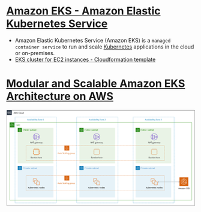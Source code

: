 
# [Amazon EKS - Amazon Elastic Kubernetes Service](https://aws.amazon.com/eks/)
- Amazon Elastic Kubernetes Service (Amazon EKS) is a `managed container service` to run and scale [Kubernetes](../../DevOps/Kubernates.md) applications in the cloud or on-premises.
- [EKS cluster for EC2 instances - Cloudformation template](../AWSResourceMgmtServices/CloudFormation/templates/EKS_ECS.yml)

# [Modular and Scalable Amazon EKS Architecture on AWS](https://aws.amazon.com/quickstart/architecture/amazon-eks/)

![img.png](assests/eks_architecture.png)